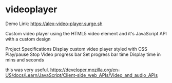 # videoplayer
Demo Link: https://alex-video-player.surge.sh

Custom video player using the HTML5 video element and it's JavaScript API with a custom design


Project Specifications
Display custom video player styled with CSS
Play/pause
Stop
Video progress bar
Set progress bar time
Display time in mins and seconds

this was very useful.
https://developer.mozilla.org/en-US/docs/Learn/JavaScript/Client-side_web_APIs/Video_and_audio_APIs